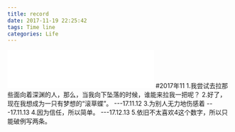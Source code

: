 ```yaml
---
title: record
date: 2017-11-19 22:25:42
tags: Time line
categories: Life
---
```

<iframe frameborder="no" border="0" marginwidth="0" marginheight="0" width=330 height=86 src="//music.163.com/outchain/player?type=2&id=411356060&auto=1&height=66"></iframe>
#2017年11
1.我尝试去拉那些面向着深渊的人，那么，当我向下坠落的时候，谁能来拉我一把呢？
2.好了，现在我想成为一只有梦想的“滚草蝶”。   ---17.11.12
3.为别人无力地伤感着   ---17.11.13
4.因为信任，所以简单。  ---17.12.13
5.依旧不太喜欢4这个数字，所以只能破例写两条。